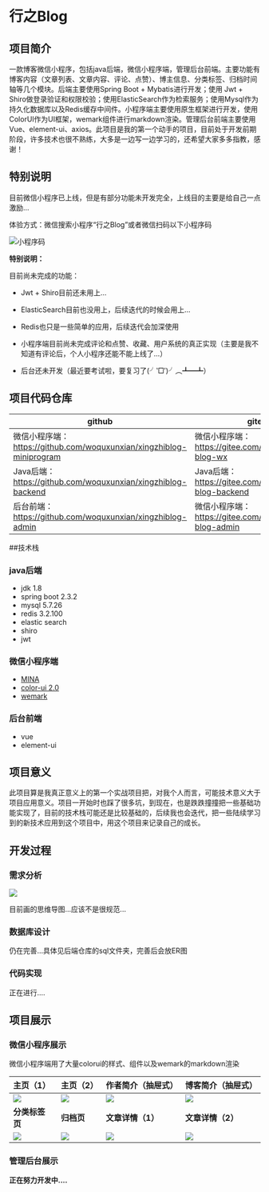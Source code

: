 # 行之Blog

## 项目简介

一款博客微信小程序，包括java后端，微信小程序端，管理后台前端。主要功能有博客内容（文章列表、文章内容、评论、点赞）、博主信息、分类标签、归档时间轴等几个模块。后端主要使用Spring Boot + Mybatis进行开发；使用 Jwt + Shiro做登录验证和权限校验；使用ElasticSearch作为检索服务；使用Mysql作为持久化数据库以及Redis缓存中间件。小程序端主要使用原生框架进行开发，使用ColorUI作为UI框架，wemark组件进行markdown渲染。管理后台前端主要使用Vue、element-ui、axios。此项目是我的第一个动手的项目，目前处于开发前期阶段，许多技术也很不熟练，大多是一边写一边学习的，还希望大家多多指教，感谢！

## 特别说明

目前微信小程序已上线，但是有部分功能未开发完全，上线目的主要是给自己一点激励...

体验方式：微信搜索小程序“行之Blog”或者微信扫码以下小程序码

![小程序码](http://xingzhi-blog-images.qingpingyue.top/gh_48be86939d75_258.jpg)

**特别说明：**

目前尚未完成的功能：

-  Jwt + Shiro目前还未用上...
- ElasticSearch目前也没用上，后续迭代的时候会用上...
- Redis也只是一些简单的应用，后续迭代会加深使用

- 小程序端目前尚未完成评论和点赞、收藏、用户系统的真正实现（主要是我不知道有评论后，个人小程序还能不能上线了...）
- 后台还未开发（最近要考试啦，要复习了(╯‵□′)╯︵┻━┻）

## 项目代码仓库

| github                                                       | gitee                                                    |
| ------------------------------------------------------------ | -------------------------------------------------------- |
| 微信小程序端：https://github.com/woquxunxian/xingzhiblog-miniprogram | 微信小程序端：https://gitee.com/cyyqz/xingzhi-blog-wx    |
| Java后端：https://github.com/woquxunxian/xingzhiblog-backend | Java后端：https://gitee.com/cyyqz/xingzhi-blog-backend   |
| 后台前端：https://github.com/woquxunxian/xingzhiblog-admin   | 微信小程序端：https://gitee.com/cyyqz/xingzhi-blog-admin |

##技术栈

### java后端

- jdk 1.8
- spring boot 2.3.2
- mysql 5.7.26
- redis 3.2.100
- elastic search 
- shiro
- jwt

### 微信小程序端

- [MINA](https://developers.weixin.qq.com/miniprogram/dev/framework/)
- [color-ui 2.0](https://github.com/weilanwl/ColorUI)
- [wemark](https://github.com/TooBug/wemark)

### 后台前端

- vue
- element-ui

## 项目意义

此项目算是我真正意义上的第一个实战项目把，对我个人而言，可能技术意义大于项目应用意义。项目一开始时也踩了很多坑，到现在，也是跌跌撞撞把一些基础功能实现了，目前的技术栈可能还是比较基础的，后续我也会迭代，把一些陆续学习到的新技术应用到这个项目中，用这个项目来记录自己的成长。

## 开发过程

### 需求分析

<img src="http://qiniupublic.qingpingyue.top/行之Blog.png"/>

目前画的思维导图...应该不是很规范...

### 数据库设计

仍在完善...具体见后端仓库的sql文件夹，完善后会放ER图

### 代码实现

正在进行....

## 项目展示

### 微信小程序展示

微信小程序端用了大量colorui的样式、组件以及wemark的markdown渲染

| 主页（1）                                                    | 主页（2）                                                    | 作者简介（抽屉式）                                           | 博客简介（抽屉式）                                           |
| :----------------------------------------------------------- | ------------------------------------------------------------ | ------------------------------------------------------------ | ------------------------------------------------------------ |
| ![](http://xingzhi-blog-images.qingpingyue.top/b4b6baedf4530c3a345ec7368e3c62c.jpg) | ![](http://xingzhi-blog-images.qingpingyue.top/ff7cb27d3bbdcf1963b08233b479068.jpg) | ![](http://xingzhi-blog-images.qingpingyue.top/57b70cb65bb95e0f40e7214c201ae48.jpg) | ![](http://xingzhi-blog-images.qingpingyue.top/983be3c649fe857560f7c3a6e34af48.jpg) |
| **分类标签页**                                               | **归档页**                                                   | **文章详情（1）**                                            | **文章详情（2）**                                            |
| ![](http://xingzhi-blog-images.qingpingyue.top/9eb3a254821a305b42a5efae87fe009.jpg) | ![](http://xingzhi-blog-images.qingpingyue.top/7797566ec43526ff34baf032c3deef3.jpg) | ![](http://xingzhi-blog-images.qingpingyue.top/826f628cf4fcf3ade0cf15efcee8894.jpg) | ![](http://xingzhi-blog-images.qingpingyue.top/fc418fb2e2fdb1817967ae48fe88d7b.jpg) |

### 管理后台展示

**正在努力开发中....**